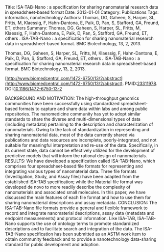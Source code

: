Title: ISA-TAB-Nano : a specification for sharing nanomaterial research data in spreadsheet-based format
Date: 2013-01-01
Category: Publications
Tags: informatics, nanotechnology
Authors: Thomas, DG, Gaheen, S, Harper, SL, Fritts, M, Klaessig, F, Hahn-Dantona, E, Paik, D, Pan, S, Stafford, GA, Freund, ET, others 
Summary: Thomas, DG, Gaheen, S, Harper, SL, Fritts, M, Klaessig, F, Hahn-Dantona, E, Paik, D, Pan, S, Stafford, GA, Freund, ET, others . ISA-TAB-Nano : a specification for sharing nanomaterial research data in spreadsheet-based format. BMC Biotechnology, 13, 2, 2013. 

Thomas, DG, Gaheen, S, Harper, SL, Fritts, M, Klaessig, F, Hahn-Dantona, E, Paik, D, Pan, S, Stafford, GA, Freund, ET, others . ISA-TAB-Nano : a specification for sharing nanomaterial research data in spreadsheet-based format. BMC Biotechnology, 13, 2, 2013. 

[http://www.biomedcentral.com/1472-6750/13/2/abstract](http://www.biomedcentral.com/1472-6750/13/2/abstract). PMID:[23311978](http://www.ncbi.nlm.nih.gov/pubmed/23311978). DOI:[10.1186/1472-6750-13-2](http://dx.doi.org/10.1186/1472-6750-13-2)

BACKGROUND AND MOTIVATION: The high-throughput genomics communities have been successfully using standardized spreadsheet-based formats to capture and share data within labs and among public repositories. The nanomedicine community has yet to adopt similar standards to share the diverse and multi-dimensional types of data (including metadata) pertaining to the description and characterization of nanomaterials. Owing to the lack of standardization in representing and sharing nanomaterial data, most of the data currently shared via publications and data resources are incomplete, poorly-integrated, and not suitable for meaningful interpretation and re-use of the data. Specifically, in its current state, data cannot be effectively utilized for the development of predictive models that will inform the rational design of nanomaterials. RESULTS: We have developed a specification called ISA-TAB-Nano, which comprises four spreadsheet-based file formats for representing and integrating various types of nanomaterial data. Three file formats (Investigation, Study, and Assay files) have been adapted from the established ISA-TAB specification; while the Material file format was developed de novo to more readily describe the complexity of nanomaterials and associated small molecules. In this paper, we have discussed the main features of each file format and how to use them for sharing nanomaterial descriptions and assay metadata. CONCLUSION: The ISA-TAB-Nano file formats provide a general and flexible framework to record and integrate nanomaterial descriptions, assay data (metadata and endpoint measurements) and protocol information. Like ISA-TAB, ISA-TAB-Nano supports the use of ontology terms to promote standardized descriptions and to facilitate search and integration of the data. The ISA-TAB-Nano specification has been submitted as an ASTM work item to obtain community feedback and to provide a nanotechnology data-sharing standard for public development and adoption.
